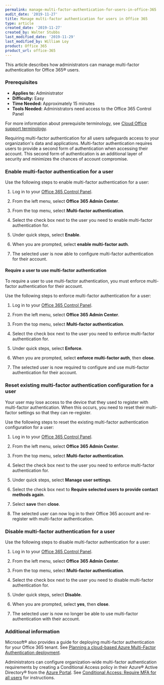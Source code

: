 ```yaml
---
permalink: manage-multi-factor-authentication-for-users-in-office-365
audit_date: '2019-11-27'
title: Manage multi-factor authentication for users in Office 365
type: article
created_date: '2019-11-27'
created_by: Walter Stubbs
last_modified_date: '2019-11-29'
last_modified_by: William Loy
product: Office 365
product_url: office-365
---
```


This article describes how administrators can manage multi-factor authentication for Office 365&reg; users.

### Prerequisites

- **Applies to:** Administrator
- **Difficulty:** Easy
- **Time Needed:** Approximately 15 minutes
- **Tools Needed:** Administrators need access to the Office 365 Control Panel

For more information about prerequisite terminology, see [Cloud Office support terminology](/support/how-to/cloud-office-support-terminology).

Requiring multi-factor authentication for all users safeguards access to your organization's data and applications. Multi-factor authentication requires users to provide a second form of authentication when accessing their account. This second form of authentication is an additional layer of security and minimizes the chances of account compromise.

### Enable multi-factor authentication for a user

Use the following steps to enable multi-factor authentication for a user:

1.	Log in to your [Office 365 Control Panel](https://office365.cp.rackspace.com).

2.	From the left menu, select **Office 365 Admin Center**.

3.	From the top menu, select **Multi-factor authentication**. 

4.	Select the check box next to the user you need to enable multi-factor authentication for.

5.	Under quick steps, select **Enable**.

6.	When you are prompted, select **enable multi-factor auth**.

7.	The selected user is now able to configure multi-factor authentication for their account.

#### Require a user to use multi-factor authentication

To require a user to use multi-factor authentication, you must enforce multi-factor authentication for their account.

Use the following steps to enforce multi-factor authentication for a user:

1.	Log in to your [Office 365 Control Panel](https://office365.cp.rackspace.com).

2.	From the left menu, select **Office 365 Admin Center**.

3.	From the top menu, select **Multi-factor authentication**.

4.	Select the check box next to the user you need to enforce multi-factor authentication for.

5.	Under quick steps, select **Enforce**.

6.	When you are prompted, select **enforce multi-factor auth**, then **close**.

7.	The selected user is now required to configure and use multi-factor authentication for their account.

### Reset existing multi-factor authentication configuration for a user

Your user may lose access to the device that they used to register with multi-factor authentication. When this occurs, you need to reset their multi-factor settings so that they can re-register.

Use the following steps to reset the existing multi-factor authentication configuration for a user:

1.	Log in to your [Office 365 Control Panel](https://office365.cp.rackspace.com).

2.	From the left menu, select **Office 365 Admin Center**.

3.	From the top menu, select **Multi-factor authentication**.

4.	Select the check box next to the user you need to enforce multi-factor authentication for.

5.	Under quick steps, select **Manage user settings**.

6.	Select the check box next to **Require selected users to provide contact methods again**.

7.	Select **save** then **close**.

8.	The selected user can now log in to their Office 365 account and re-register with multi-factor authentication.

### Disable multi-factor authentication for a user

Use the following steps to disable multi-factor authentication for a user:

1.	Log in to your [Office 365 Control Panel](https://office365.cp.rackspace.com).

2.	From the left menu, select **Office 365 Admin Center**.

3.	From the top menu, select **Multi-factor authentication**. 

4.	Select the check box next to the user you need to disable multi-factor authentication for.

5.	Under quick steps, select **Disable**.

6.	When you are prompted, select **yes**, then **close**.

7.	The selected user is now no longer be able to use multi-factor authentication with their account.

### Additional information

Microsoft&reg; also provides a guide for deploying multi-factor authentication for your Office 365 tenant. See [Planning a cloud-based Azure Multi-Factor Authentication deployment](https://docs.microsoft.com/en-us/azure/active-directory/authentication/howto-mfa-getstarted).

Administrators can configure organization-wide multi-factor authentication requirements by creating a Conditional Access policy in their Azure&reg; Active Directory&reg; from the [Azure Portal](https://portal.azure.com). See [Conditional Access: Require MFA for all users](https://docs.microsoft.com/en-us/azure/active-directory/conditional-access/howto-conditional-access-policy-all-users-mfa) for instructions.
